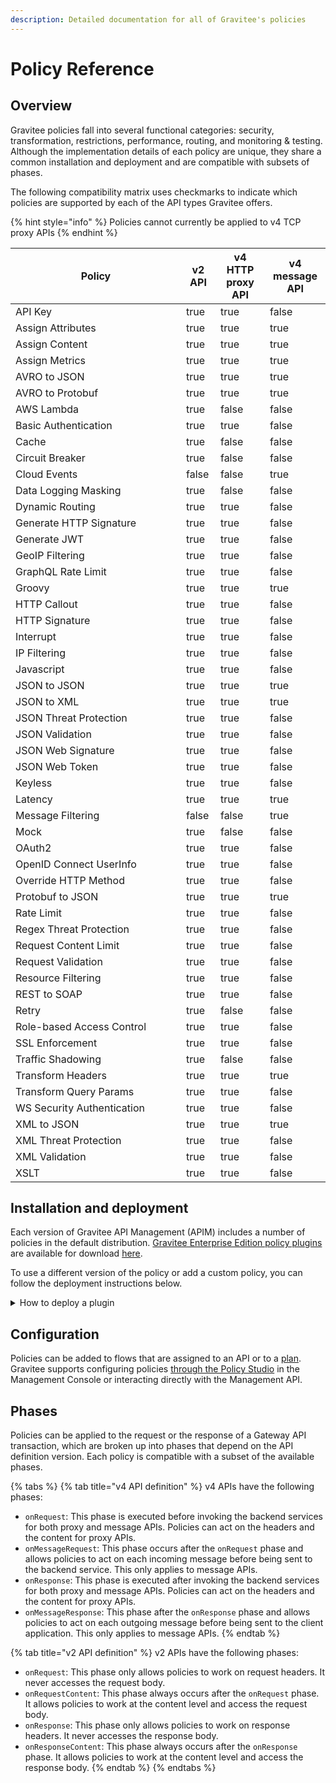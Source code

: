```yaml
---
description: Detailed documentation for all of Gravitee's policies
---
```


# Policy Reference

## Overview

Gravitee policies fall into several functional categories: security, transformation, restrictions, performance, routing, and monitoring & testing. Although the implementation details of each policy are unique, they share a common installation and deployment and are compatible with subsets of phases.

The following compatibility matrix uses checkmarks to indicate which policies are supported by each of the API types Gravitee offers.

{% hint style="info" %}
Policies cannot currently be applied to v4 TCP proxy APIs
{% endhint %}

<table><thead><tr><th width="257">Policy</th><th data-type="checkbox">v2 API</th><th data-type="checkbox">v4 HTTP proxy API</th><th data-type="checkbox">v4 message API</th></tr></thead><tbody><tr><td>API Key</td><td>true</td><td>true</td><td>false</td></tr><tr><td>Assign Attributes</td><td>true</td><td>true</td><td>true</td></tr><tr><td>Assign Content</td><td>true</td><td>true</td><td>true</td></tr><tr><td>Assign Metrics</td><td>true</td><td>true</td><td>true</td></tr><tr><td>AVRO to JSON</td><td>true</td><td>true</td><td>true</td></tr><tr><td>AVRO to Protobuf</td><td>true</td><td>true</td><td>true</td></tr><tr><td>AWS Lambda</td><td>true</td><td>false</td><td>false</td></tr><tr><td>Basic Authentication</td><td>true</td><td>true</td><td>false</td></tr><tr><td>Cache</td><td>true</td><td>false</td><td>false</td></tr><tr><td>Circuit Breaker</td><td>true</td><td>false</td><td>false</td></tr><tr><td>Cloud Events</td><td>false</td><td>false</td><td>true</td></tr><tr><td>Data Logging Masking</td><td>true</td><td>false</td><td>false</td></tr><tr><td>Dynamic Routing</td><td>true</td><td>true</td><td>false</td></tr><tr><td>Generate HTTP Signature</td><td>true</td><td>true</td><td>false</td></tr><tr><td>Generate JWT</td><td>true</td><td>true</td><td>false</td></tr><tr><td>GeoIP Filtering</td><td>true</td><td>true</td><td>false</td></tr><tr><td>GraphQL Rate Limit</td><td>true</td><td>true</td><td>false</td></tr><tr><td>Groovy</td><td>true</td><td>true</td><td>true</td></tr><tr><td>HTTP Callout</td><td>true</td><td>true</td><td>false</td></tr><tr><td>HTTP Signature</td><td>true</td><td>true</td><td>false</td></tr><tr><td>Interrupt</td><td>true</td><td>true</td><td>false</td></tr><tr><td>IP Filtering</td><td>true</td><td>true</td><td>false</td></tr><tr><td>Javascript</td><td>true</td><td>true</td><td>false</td></tr><tr><td>JSON to JSON</td><td>true</td><td>true</td><td>true</td></tr><tr><td>JSON to XML</td><td>true</td><td>true</td><td>true</td></tr><tr><td>JSON Threat Protection</td><td>true</td><td>true</td><td>false</td></tr><tr><td>JSON Validation</td><td>true</td><td>true</td><td>false</td></tr><tr><td>JSON Web Signature</td><td>true</td><td>true</td><td>false</td></tr><tr><td>JSON Web Token</td><td>true</td><td>true</td><td>false</td></tr><tr><td>Keyless</td><td>true</td><td>true</td><td>false</td></tr><tr><td>Latency</td><td>true</td><td>true</td><td>true</td></tr><tr><td>Message Filtering</td><td>false</td><td>false</td><td>true</td></tr><tr><td>Mock</td><td>true</td><td>false</td><td>false</td></tr><tr><td>OAuth2</td><td>true</td><td>true</td><td>false</td></tr><tr><td>OpenID Connect UserInfo</td><td>true</td><td>true</td><td>false</td></tr><tr><td>Override HTTP Method</td><td>true</td><td>true</td><td>false</td></tr><tr><td>Protobuf to JSON</td><td>true</td><td>true</td><td>true</td></tr><tr><td>Rate Limit</td><td>true</td><td>true</td><td>false</td></tr><tr><td>Regex Threat Protection</td><td>true</td><td>true</td><td>false</td></tr><tr><td>Request Content Limit</td><td>true</td><td>true</td><td>false</td></tr><tr><td>Request Validation</td><td>true</td><td>true</td><td>false</td></tr><tr><td>Resource Filtering</td><td>true</td><td>true</td><td>false</td></tr><tr><td>REST to SOAP</td><td>true</td><td>true</td><td>false</td></tr><tr><td>Retry</td><td>true</td><td>false</td><td>false</td></tr><tr><td>Role-based Access Control</td><td>true</td><td>true</td><td>false</td></tr><tr><td>SSL Enforcement</td><td>true</td><td>true</td><td>false</td></tr><tr><td>Traffic Shadowing</td><td>true</td><td>false</td><td>false</td></tr><tr><td>Transform Headers</td><td>true</td><td>true</td><td>true</td></tr><tr><td>Transform Query Params</td><td>true</td><td>true</td><td>false</td></tr><tr><td>WS Security Authentication</td><td>true</td><td>true</td><td>false</td></tr><tr><td>XML to JSON</td><td>true</td><td>true</td><td>true</td></tr><tr><td>XML Threat Protection</td><td>true</td><td>true</td><td>false</td></tr><tr><td>XML Validation</td><td>true</td><td>true</td><td>false</td></tr><tr><td>XSLT</td><td>true</td><td>true</td><td>false</td></tr></tbody></table>

## Installation and deployment

Each version of Gravitee API Management (APIM) includes a number of policies in the default distribution. [Gravitee Enterprise Edition policy plugins](../../overview/gravitee-apim-enterprise-edition/#enterprise-plugins) are available for download [here](https://download.gravitee.io/).

To use a different version of the policy or add a custom policy, you can follow the deployment instructions below.

<details>

<summary>How to deploy a plugin</summary>

Please check the policy documentation to ensure the policy version you select is compatible with your version of APIM.

To deploy the plugin, follow these steps:

1. Download the plugin archive (a `.zip` file) from [the plugins download page](https://download.gravitee.io/#graviteeio-apim/plugins/).
2. Add the file into the Gateway and Management API `plugins` folders. The default location is ${GRAVITEE\_HOME/plugins} but this can be modified in [the `gravitee.yaml` file.](../../getting-started/configuration/apim-gateway/general-configuration.md#configure-the-plugins-repository) For most installations, the Gateway and Management API `plugins` folders are at `/gravitee/apim-gateway/plugins` and `/gravitee/apim-management-api/plugins`, respectively.
3. Restart your APIM nodes.

</details>

## Configuration

Policies can be added to flows that are assigned to an API or to a [plan](../../guides/api-exposure-plans-applications-and-subscriptions/plans/). Gravitee supports configuring policies [through the Policy Studio](../../guides/policy-studio/) in the Management Console or interacting directly with the Management API.

## Phases

Policies can be applied to the request or the response of a Gateway API transaction, which are broken up into phases that depend on the API definition version. Each policy is compatible with a subset of the available phases.

{% tabs %}
{% tab title="v4 API definition" %}
v4 APIs have the following phases:

* `onRequest`: This phase is executed before invoking the backend services for both proxy and message APIs. Policies can act on the headers and the content for proxy APIs.
* `onMessageRequest`: This phase occurs after the `onRequest` phase and allows policies to act on each incoming message before being sent to the backend service. This only applies to message APIs.
* `onResponse`: This phase is executed after invoking the backend services for both proxy and message APIs. Policies can act on the headers and the content for proxy APIs.
* `onMessageResponse`: This phase after the `onResponse` phase and allows policies to act on each outgoing message before being sent to the client application. This only applies to message APIs.
{% endtab %}

{% tab title="v2 API definition" %}
v2 APIs have the following phases:

* `onRequest`: This phase only allows policies to work on request headers. It never accesses the request body.
* `onRequestContent`: This phase always occurs after the `onRequest` phase. It allows policies to work at the content level and access the request body.
* `onResponse`: This phase only allows policies to work on response headers. It never accesses the response body.
* `onResponseContent`: This phase always occurs after the `onResponse` phase. It allows policies to work at the content level and access the response body.
{% endtab %}
{% endtabs %}
